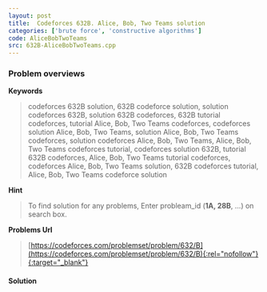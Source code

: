 ```yaml
---
layout: post
title:  Codeforces 632B. Alice, Bob, Two Teams solution
categories: ['brute force', 'constructive algorithms']
code: AliceBobTwoTeams
src: 632B-AliceBobTwoTeams.cpp
---
```

### **Problem overviews**

**Keywords**
> codeforces 632B solution, 632B codeforce solution, solution codeforces 632B, solution 632B codeforces, 632B tutorial codeforces, tutorial Alice, Bob, Two Teams codeforces, codeforces solution Alice, Bob, Two Teams, solution Alice, Bob, Two Teams codeforces, solution codeforces Alice, Bob, Two Teams, Alice, Bob, Two Teams codeforces tutorial, codeforces solution 632B, tutorial 632B codeforces, Alice, Bob, Two Teams tutorial codeforces, codeforces Alice, Bob, Two Teams solution, 632B codeforces tutorial, Alice, Bob, Two Teams codeforce solution

**Hint**
> To find solution for any problems, Enter probleam_id (**1A, 28B**, ...) on search box. 

**Problems Url**
> [https://codeforces.com/problemset/problem/632/B](https://codeforces.com/problemset/problem/632/B){:rel="nofollow"}{:target="_blank"}

#### **Solution**



